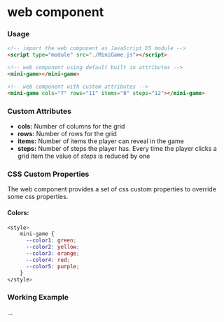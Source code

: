 # <mini-game> web component

### Usage

``` html
<!-- import the web component as JavaScript ES module -->
<script type="module" src="./MiniGame.js"></script>

<!-- web component using default built in attributes -->
<mini-game></mini-game>

<!-- web component with custom attributes -->
<mini-game cols="7" rows="11" items="8" steps="12"></mini-game>
```

### Custom Attributes
- **cols:** Number of columns for the grid
- **rows:** Number of rows for the grid
- **items:** Number of items the player can reveal in the game
- **steps:** Number of steps the player has. Every time the player clicks a grid item 
the value of <em>steps</em> is reduced by one

### CSS Custom Properties
The web component provides a set of css custom properties to override some
css properties.

#### Colors:

``` css
<style>
    mini-game {
      --color1: green;
      --color2: yellow;
      --color3: orange;
      --color4: red;
      --color5: purple;
    }
</style>
```

### Working Example
...